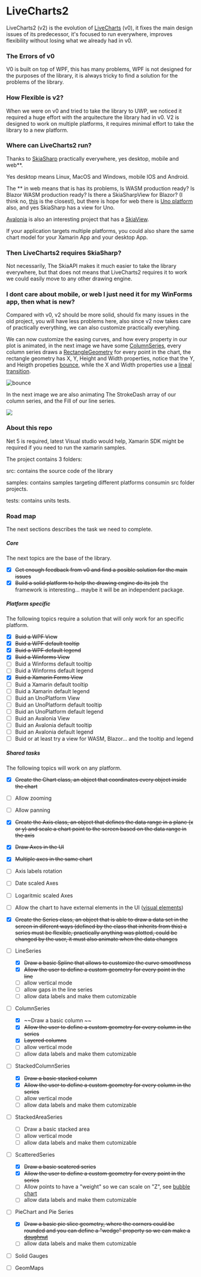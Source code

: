 # LiveCharts2

LiveCharts2 (v2) is the evolution of [LiveCharts](https://github.com/Live-Charts/Live-Charts) (v0), it fixes the main design issues of its predecessor, it's focused to run everywhere, improves flexibility without losing what we already had in v0.

### The Errors of v0

V0 is built on top of WPF, this has many problems, WPF is not designed for the purposes of the library, it is always tricky to find a solution for the problems of the library.

### How Flexible is v2?

When we were on v0 and tried to take the library to UWP, we noticed it required a huge effort with the arquitecture the library had in v0.
V2 is designed to work on multiple platforms, it requires minimal effort to take the library to a new platform.

### Where can LiveCharts2 run?

Thanks to [SkiaSharp](https://github.com/mono/SkiaSharp) practically everywhere, yes desktop, mobile and web**.

Yes desktop means Linux, MacOS and Windows, mobile IOS and Android.

The ** in web means that is has its problems, Is WASM production ready? Is Blazor WASM production ready? Is there a SkiaSharpView for Blazor? (I think no, [this](https://github.com/mattleibow/BlazorSkiaSharp) is the closest), but there is hope for web there is [Uno platform](https://github.com/unoplatform) also, and yes SkiaSharp has a view for Uno.

[Avalonia](https://avaloniaui.net/) is also an interesting project that has a [SkiaView](https://www.nuget.org/packages/Avalonia.Skia/).

If your application targets multiple platforms, you could also share the same chart model for your Xamarin App and your desktop App.

### Then LiveCharts2 requires SkiaSharp?

Not necessarily, The SkiaAPI makes it much easier to take the library everywhere, but that does not means that LiveCharts2 requires it to work we could easily move to any other drawing engine.

### I dont care about mobile, or web I just need it for my WinForms app, then what is new?

Compared with v0, v2 should be more solid, should fix many issues in the old project, you will have less problems here, also since v2 now takes care of practically everything, we can also customize practically everyhing.

We can now customize the easing curves, and how every property in our plot is animated, in the next image we have some [ColumnSeries](https://github.com/Live-Charts/LiveCharts2/blob/master/LiveChartsCore/ColumnSeries.cs), every column series draws a [RectangleGeometry](https://github.com/Live-Charts/LiveCharts2/blob/master/LiveChartsCore.SkiaSharp/Drawing/RectangleGeometry.cs) for every point in the chart, the rectangle geometry has X, Y, Height and Width properties, notice that the Y, and Heigth propeties [bounce](https://github.com/Live-Charts/LiveCharts2/blob/master/LiveChartsCore/Easing/BounceEasingFunction.cs), while the X and Width properties use a [lineal transition](https://github.com/Live-Charts/LiveCharts2/blob/master/LiveChartsCore/EasingFunctions.cs#L37).

![bounce](https://user-images.githubusercontent.com/10853349/107853263-71887b00-6dda-11eb-94ba-03aa518e86dc.gif)

In the next image we are also animating The StrokeDash array of our column series, and the Fill of our line series.

![](https://user-images.githubusercontent.com/10853349/107728642-39871800-6cb4-11eb-8373-422123e2e59e.gif)

### About this repo

Net 5 is required, latest Visual studio would help, Xamarin SDK might be required if you need to run the xamarin samples.

The project contains 3 folders:

src: contains the source code of the library

samples: contains samples targeting different platforms consumin src folder projects.

tests: contains units tests.
      
### Road map

The next sections describes the task we need to complete.

##### Core

The next topics are the base of the library.

- [x] ~~Get enough feedback from v0 and find a posible solution for the main issues~~
- [x] ~~Build a solid platform to help the drawing engine do its job~~ the framework is interesting... maybe it will be an independent package.

##### Platform specific

The following topics require a solution that will only work for an specific platform.

- [x] ~~Buid a WPF View~~
- [x] ~~Buid a WPF default tooltip~~
- [x] ~~Buid a WPF default legend~~
- [x] ~~Buid a Winforms View~~
- [ ] Buid a Winforms default tooltip
- [ ] Buid a Winforms default legend
- [x] ~~Buid a Xamarin Forms View~~
- [ ] Buid a Xamarin default tooltip
- [ ] Buid a Xamarin default legend
- [ ] Buid an UnoPlatform View
- [ ] Buid an UnoPlatform default tooltip
- [ ] Buid an UnoPlatform default legend
- [ ] Buid an Avalonia View
- [ ] Buid an Avalonia default tooltip
- [ ] Buid an Avalonia default legend
- [ ] Buid or at least try a view for WASM, Blazor... and the tooltip and legend

##### Shared tasks

The following topics will work on any platform.

- [x] ~~Create the Chart class, an object that coordinates every object inside the chart~~
- [ ] Allow zooming
- [ ] Allow panning
- [x] ~~Create the Axis class, an object that defines the data range in a plane (x or y) and scale a chart point to the screen based on the data range in the axis~~
- [x] ~~Draw Axes in the UI~~
- [x] ~~Multiple axes in the same chart~~
- [ ] Axis labels rotation
- [ ] Date scaled Axes
- [ ] Logaritmic scaled Axes
- [ ] Allow the chart to have external elements in the UI ([visual elements](https://lvcharts.net/App/examples/v1/wpf/Visual%20Elements))
- [x] ~~Create the Series class, an object that is able to draw a data set in the screen in diferent ways (defined by the class that inherits from this) a series must be flexible, practically anything was plotted, could be changed by the user, it must also animate when the data changes~~

- [ ] LineSeries
  - [x] ~~Draw a basic Spline that allows to customize the curve smoothness~~
  - [x] ~~Allow the user to define a custom geometry for every point in the line~~
  - [ ] allow vertical mode
  - [ ] allow gaps in the line series
  - [ ] allow data labels and make them cutomizable
    
- [ ] ColumnSeries
  - [x] ~~Draw a basic column ~~
  - [x] ~~Allow the user to define a custom geometry for every column in the series~~
  - [x] ~~Layered columns~~
  - [ ] allow vertical mode
  - [ ] allow data labels and make them cutomizable
  
- [ ] StackedColumnSeries
  - [x] ~~Draw a basic stacked column~~
  - [x] ~~Allow the user to define a custom geometry for every column in the series~~
  - [ ] allow vertical mode
  - [ ] allow data labels and make them cutomizable
  
- [ ] StackedAreaSeries
  - [ ] Draw a basic stacked area
  - [ ] allow vertical mode
  - [ ] allow data labels and make them cutomizable
  
- [ ] ScatteredSeries
  - [x] ~~Draw a basic scatered series~~
  - [x] ~~Allow the user to define a custom geometry for every point in the series~~
  - [ ] Allow points to have a "weight" so we can scale on "Z", see  [bubble chart](https://lvcharts.net/App/examples/v1/wpf/Bubble%20Chart)
  - [ ] allow data labels and make them cutomizable
  
- [ ] PieChart and Pie Series
  - [x] ~~Draw a basic pie slice geometry, where the corners could be rounded and you can define a "wedge" property so we can make a [doughnut](https://lvcharts.net/App/examples/v1/wpf/Doughnut%20Chart)~~
  - [ ] allow data labels and make them cutomizable
  
- [ ] Solid Gauges

- [ ] GeomMaps
  
